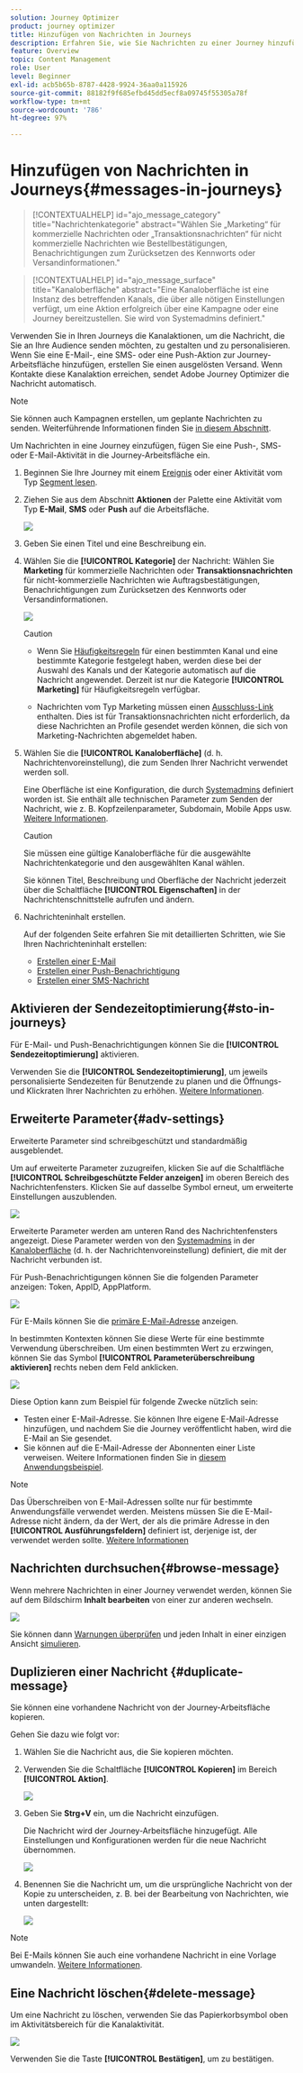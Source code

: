 ```yaml
---
solution: Journey Optimizer
product: journey optimizer
title: Hinzufügen von Nachrichten in Journeys
description: Erfahren Sie, wie Sie Nachrichten zu einer Journey hinzufügen
feature: Overview
topic: Content Management
role: User
level: Beginner
exl-id: acb5b65b-8787-4428-9924-36aa0a115926
source-git-commit: 88182f9f685efbd45dd5ecf8a09745f55305a78f
workflow-type: tm+mt
source-wordcount: '786'
ht-degree: 97%

---
```


# Hinzufügen von Nachrichten in Journeys{#messages-in-journeys}

>[!CONTEXTUALHELP]
>id="ajo_message_category"
>title="Nachrichtenkategorie"
>abstract="Wählen Sie „Marketing“ für kommerzielle Nachrichten oder „Transaktionsnachrichten“ für nicht kommerzielle Nachrichten wie Bestellbestätigungen, Benachrichtigungen zum Zurücksetzen des Kennworts oder Versandinformationen."

>[!CONTEXTUALHELP]
>id="ajo_message_surface"
>title="Kanaloberfläche"
>abstract="Eine Kanaloberfläche ist eine Instanz des betreffenden Kanals, die über alle nötigen Einstellungen verfügt, um eine Aktion erfolgreich über eine Kampagne oder eine Journey bereitzustellen. Sie wird von Systemadmins definiert."

Verwenden Sie in Ihren Journeys die Kanalaktionen, um die Nachricht, die Sie an Ihre Audience senden möchten, zu gestalten und zu personalisieren. Wenn Sie eine E-Mail-, eine SMS- oder eine Push-Aktion zur Journey-Arbeitsfläche hinzufügen, erstellen Sie einen ausgelösten Versand. Wenn Kontakte diese Kanalaktion erreichen, sendet Adobe Journey Optimizer die Nachricht automatisch.


>[!NOTE]
>Sie können auch Kampagnen erstellen, um geplante Nachrichten zu senden. Weiterführende Informationen finden Sie [in diesem Abschnitt](../campaigns/get-started-with-campaigns.md).


Um Nachrichten in eine Journey einzufügen, fügen Sie eine Push-, SMS- oder E-Mail-Aktivität in die Journey-Arbeitsfläche ein.

1. Beginnen Sie Ihre Journey mit einem [Ereignis](../building-journeys/general-events.md) oder einer Aktivität vom Typ [Segment lesen](../building-journeys/read-segment.md).

1. Ziehen Sie aus dem Abschnitt **Aktionen** der Palette eine Aktivität vom Typ **E-Mail**, **SMS** oder **Push** auf die Arbeitsfläche.

   ![](assets/add-a-message.png)

1. Geben Sie einen Titel und eine Beschreibung ein.

1. Wählen Sie die **[!UICONTROL Kategorie]** der Nachricht: Wählen Sie **Marketing** für kommerzielle Nachrichten oder **Transaktionsnachrichten** für nicht-kommerzielle Nachrichten wie Auftragsbestätigungen, Benachrichtigungen zum Zurücksetzen des Kennworts oder Versandinformationen.

   ![](assets/inline-message-category.png)

   >[!CAUTION]
   >
   >* Wenn Sie [Häufigkeitsregeln](../configuration/frequency-rules.md) für einen bestimmten Kanal und eine bestimmte Kategorie festgelegt haben, werden diese bei der Auswahl des Kanals und der Kategorie automatisch auf die Nachricht angewendet. Derzeit ist nur die Kategorie **[!UICONTROL Marketing]** für Häufigkeitsregeln verfügbar.
   >
   >* Nachrichten vom Typ Marketing müssen einen [Ausschluss-Link](../privacy/opt-out.md#opt-out-management) enthalten. Dies ist für Transaktionsnachrichten nicht erforderlich, da diese Nachrichten an Profile gesendet werden können, die sich von Marketing-Nachrichten abgemeldet haben.


1. Wählen Sie die **[!UICONTROL Kanaloberfläche]** (d. h. Nachrichtenvoreinstellung), die zum Senden Ihrer Nachricht verwendet werden soll.

   Eine Oberfläche ist eine Konfiguration, die durch [Systemadmins](../start/path/administrator.md) definiert worden ist. Sie enthält alle technischen Parameter zum Senden der Nachricht, wie z. B. Kopfzeilenparameter, Subdomain, Mobile Apps usw. [Weitere Informationen](../configuration/channel-surfaces.md).

   >[!CAUTION]
   >
   >Sie müssen eine gültige Kanaloberfläche für die ausgewählte Nachrichtenkategorie und den ausgewählten Kanal wählen.

   Sie können Titel, Beschreibung und Oberfläche der Nachricht jederzeit über die Schaltfläche **[!UICONTROL Eigenschaften]** in der Nachrichtenschnittstelle aufrufen und ändern.

1. Nachrichteninhalt erstellen.

   Auf der folgenden Seite erfahren Sie mit detaillierten Schritten, wie Sie Ihren Nachrichteninhalt erstellen:

   * [Erstellen einer E-Mail](create-email.md)
   * [Erstellen einer Push-Benachrichtigung](create-push.md)
   * [Erstellen einer SMS-Nachricht](create-sms.md)

## Aktivieren der Sendezeitoptimierung{#sto-in-journeys}

Für E-Mail- und Push-Benachrichtigungen können Sie die **[!UICONTROL Sendezeitoptimierung]** aktivieren.

Verwenden Sie die **[!UICONTROL Sendezeitoptimierung]**, um jeweils personalisierte Sendezeiten für Benutzende zu planen und die Öffnungs- und Klickraten Ihrer Nachrichten zu erhöhen. [Weitere Informationen](../messages/send-time-optimization.md).

## Erweiterte Parameter{#adv-settings}

Erweiterte Parameter sind schreibgeschützt und standardmäßig ausgeblendet.

Um auf erweiterte Parameter zuzugreifen, klicken Sie auf die Schaltfläche **[!UICONTROL Schreibgeschützte Felder anzeigen]** im oberen Bereich des Nachrichtenfensters. Klicken Sie auf dasselbe Symbol erneut, um erweiterte Einstellungen auszublenden.

![](assets/show-read-only.png)

Erweiterte Parameter werden am unteren Rand des Nachrichtenfensters angezeigt. Diese Parameter werden von den [Systemadmins](../start/path/administrator.md) in der [Kanaloberfläche](../configuration/channel-surfaces.md) (d. h. der Nachrichtenvoreinstellung) definiert, die mit der Nachricht verbunden ist.

Für Push-Benachrichtigungen können Sie die folgenden Parameter anzeigen: Token, AppID, AppPlatform.

![](assets/push-adv-parameters.png)

Für E-Mails können Sie die [primäre E-Mail-Adresse](../configuration/primary-email-addresses.md) anzeigen.

In bestimmten Kontexten können Sie diese Werte für eine bestimmte Verwendung überschreiben. Um einen bestimmten Wert zu erzwingen, können Sie das Symbol **[!UICONTROL Parameterüberschreibung aktivieren]** rechts neben dem Feld anklicken.

![](assets/email-adv-parameters.png)

Diese Option kann zum Beispiel für folgende Zwecke nützlich sein:

* Testen einer E-Mail-Adresse. Sie können Ihre eigene E-Mail-Adresse hinzufügen, und nachdem Sie die Journey veröffentlicht haben, wird die E-Mail an Sie gesendet.
* Sie können auf die E-Mail-Adresse der Abonnenten einer Liste verweisen. Weitere Informationen finden Sie in [diesem Anwendungsbeispiel](../building-journeys/message-to-subscribers-uc.md).

>[!NOTE]
>
>Das Überschreiben von E-Mail-Adressen sollte nur für bestimmte Anwendungsfälle verwendet werden. Meistens müssen Sie die E-Mail-Adresse nicht ändern, da der Wert, der als die primäre Adresse in den **[!UICONTROL Ausführungsfeldern]** definiert ist, derjenige ist, der verwendet werden sollte. [Weitere Informationen](../configuration/primary-email-addresses.md)

## Nachrichten durchsuchen{#browse-message}

Wenn mehrere Nachrichten in einer Journey verwendet werden, können Sie auf dem Bildschirm **Inhalt bearbeiten** von einer zur anderen wechseln.

![](assets/inline-messages-multi-content.png)

Sie können dann [Warnungen überprüfen](alerts.md) und jeden Inhalt in einer einzigen Ansicht [simulieren](../design/preview.md).

## Duplizieren einer Nachricht {#duplicate-message}

Sie können eine vorhandene Nachricht von der Journey-Arbeitsfläche kopieren.

Gehen Sie dazu wie folgt vor:

1. Wählen Sie die Nachricht aus, die Sie kopieren möchten.

1. Verwenden Sie die Schaltfläche **[!UICONTROL Kopieren]** im Bereich **[!UICONTROL Aktion]**.

   ![](assets/message-duplicate.png)

1. Geben Sie **Strg+V** ein, um die Nachricht einzufügen.

   Die Nachricht wird der Journey-Arbeitsfläche hinzugefügt. Alle Einstellungen und Konfigurationen werden für die neue Nachricht übernommen.

   ![](assets/message-duplicated.png)

1. Benennen Sie die Nachricht um, um die ursprüngliche Nachricht von der Kopie zu unterscheiden, z. B. bei der Bearbeitung von Nachrichten, wie unten dargestellt:

   ![](assets/multi-message.png)


>[!NOTE]
>
>Bei E-Mails können Sie auch eine vorhandene Nachricht in eine Vorlage umwandeln. [Weitere Informationen](../design/email-templates.md).

## Eine Nachricht löschen{#delete-message}

Um eine Nachricht zu löschen, verwenden Sie das Papierkorbsymbol oben im Aktivitätsbereich für die Kanalaktivität.

![](assets/delete-message.png)

Verwenden Sie die Taste **[!UICONTROL Bestätigen]**, um zu bestätigen.
